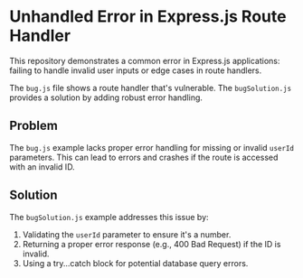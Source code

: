 # Unhandled Error in Express.js Route Handler

This repository demonstrates a common error in Express.js applications: failing to handle invalid user inputs or edge cases in route handlers.

The `bug.js` file shows a route handler that's vulnerable. The `bugSolution.js` provides a solution by adding robust error handling.

## Problem

The `bug.js` example lacks proper error handling for missing or invalid `userId` parameters.  This can lead to errors and crashes if the route is accessed with an invalid ID. 

## Solution

The `bugSolution.js` example addresses this issue by:

1. Validating the `userId` parameter to ensure it's a number.
2. Returning a proper error response (e.g., 400 Bad Request) if the ID is invalid.
3. Using a try...catch block for potential database query errors.